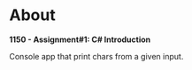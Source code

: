 # About  
**1150 - Assignment#1: C# Introduction**

Console app that print chars from a given input.